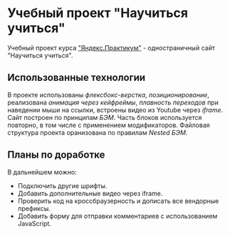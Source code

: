 # Учебный проект "Научиться учиться"

Учебный проект курса ["Яндекс.Практикум"](https://practicum.yandex.ru/) - одностраничный сайт "Научиться учиться".

## Использованные технологии

В проекте использованы *флексбокс-верстка*, *позиционирование*, реализована *анимация через кейфреймы*, *плавность переходов* при наведении мыши на ссылки, встроены видео из Youtube через *iframe*.
Сайт построен по принципам *БЭМ*. Часть блоков используется повторно, в том числе с применением модификаторов.
Файловая структура проекта оранизована по правилам *Nested БЭМ*.

## Планы по доработке

В дальнейшем можно:
* Подключить другие шрифты.
* Добавить дополнительные видео через iframe.
* Проверить код на кроссбраузерность и дописать все вендорные префиксы.
* Добавить форму для отправки комментариев с использованием JavaScript.
